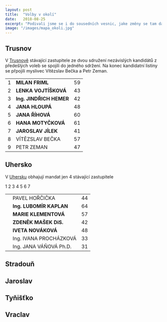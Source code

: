 ```yaml
---
layout: post
title:  "Volby v okolí"
date:   2018-08-25
excerpt: "Podivali jsme se i do sousedních vesnic, jake změny se tam daji očekavat po volbach"
image: "/images/mapa_okoli.jpg"
---
```

## Trusnov
V <a href="https://www.volby.cz/pls/kv2018/kv2211?xjazyk=CZ&xid=1&xv=12&xdz=1&xnumnuts=5302&xobec=575828">Trusnově</a> 
stávající zastupitele ze dvou sdružení nezávislých kandidátů 
z předešlých voleb se spojili do jedného sdržení. Na konec
kandidatní listiny se přpojili myslivec Vítězslav Bečka
a Petr Zeman.

<div class="table-wrapper">
<table>
<tbody>
<tr><td>1</td><td><b>MILAN FRIML</b></td><td>59</td></tr>
<tr><td>2</td><td><b>LENKA VOJTÍŠKOVÁ</b></td><td>43</td></tr>
<tr><td>3</td><td><b>Ing. JINDŘICH HEMER</b></td><td>42</td></tr>
<tr><td>4</td><td><b>JANA HLOUPÁ</b></td><td>48</td></tr>
<tr><td>5</td><td><b>JANA ŘÍHOVÁ</b></td><td>60</td></tr>
<tr><td>6</td><td><b>HANA MOTYČKOVÁ</b></td><td>61</td></tr>
<tr><td>7</td><td><b>JAROSLAV JÍLEK</b></td><td>41</td></tr>
<tr><td>8</td><td>VÍTĚZSLAV BEČKA</td><td>57</td></tr>
<tr><td>9</td><td>PETR ZEMAN</td><td>47</td></tr>	
</tbody>
</table>
</div>

## Uhersko
V <a href="https://www.volby.cz/pls/kv2018/kv2211?xjazyk=CZ&xid=1&xv=12&xdz=1&xnumnuts=5302&xobec=575879">Uhersku</a> 
obhajují mandat jen 4 stávající zastupitele

<div class="table-wrapper">
<table>
<tbody>
1<tr><td><td>PAVEL HOŘČIČKA</b></td><td>44</td></tr>	
2<tr><td><td><b>Ing. LUBOMÍR KAPLAN</b></td><td>64</td></tr>
3<tr><td><td><b>MARIE KLEMENTOVÁ</b></td><td>57</td></tr>
4<tr><td><td><b>ZDENĚK MAŠEK DiS.</b></td><td>42</td></tr>
5<tr><td><td><b>IVETA NOVÁKOVÁ</b></td><td>	48</td></tr>	
6<tr><td><td>Ing. IVANA PROCHÁZKOVÁ</b></td><td>33</td></tr>
7<tr><td><td>Ing. JANA VÁŇOVÁ Ph.D.</b></td><td>31</td></tr>
</tbody>
</table>
</div>

## Stradouň
## Jaroslav
## Tyňišťko
## Vraclav
